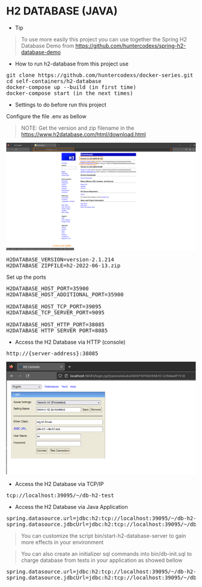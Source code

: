 # H2 DATABASE (JAVA)

- Tip

> To use more easily this project you can use together the Spring H2 Database Demo from 
> https://github.com/huntercodexs/spring-h2-database-demo

- How to run h2-database from this project use

<pre>
git clone https://github.com/huntercodexs/docker-series.git .
cd self-containers/h2-database
docker-compose up --build (in first time)
docker-compose start (in the next times)
</pre>

- Settings to do before run this project

Configure the file .env as bellow

> NOTE: Get the version and zip filename in the https://www.h2database.com/html/download.html

![h2-database-download.png](midias/h2-database-download.png)

<pre>
H2DATABASE_VERSION=version-2.1.214
H2DATABASE_ZIPFILE=h2-2022-06-13.zip
</pre>

Set up the ports

<pre>
H2DATABASE_HOST_PORT=35900
H2DATABASE_HOST_ADDITIONAL_PORT=35900

H2DATABASE_HOST_TCP_PORT=39095
H2DATABASE_TCP_SERVER_PORT=9095

H2DATABASE_HOST_HTTP_PORT=38085
H2DATABASE_HTTP_SERVER_PORT=8085
</pre>

- Access the H2 Database via HTTP (console)

<pre>
http://{server-address}:38085
</pre>

![h2-database-access.png](midias/h2-database-access.png)

- Access the H2 Database via TCP/IP

<pre>
tcp://localhost:39095/~/db-h2-test
</pre>

- Access the H2 Database via Java Application

<pre>
spring.datasource.url=jdbc:h2:tcp://localhost:39095/~/db-h2-test
spring.datasource.jdbcUrl=jdbc:h2:tcp://localhost:39095/~/db-h2-test
</pre>

> You can customize the script bin/start-h2-database-server to gain more effects in your environment

> You can also create an initializer sql commands into bin/db-init.sql to charge database from tests in your 
> application as showed bellow

<pre>
spring.datasource.url=jdbc:h2:tcp://localhost:39095/~/db-h2-test;INIT=RUNSCRIPT FROM '~/db-init.sql'
spring.datasource.jdbcUrl=jdbc:h2:tcp://localhost:39095/~/db-h2-test;INIT=RUNSCRIPT FROM '~/db-init.sql'
</pre>
 
